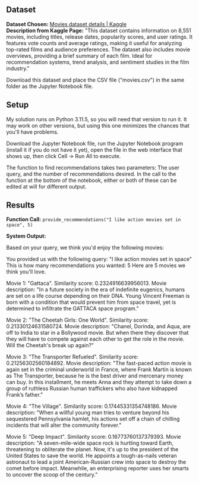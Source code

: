 ## Dataset
<b>Dataset Chosen:</b> [Movies dataset details | Kaggle](https://www.kaggle.com/datasets/sachinkumar62/movies-details) <br>
<b>Description from Kaggle Page:</b> "This dataset contains information on 8,551 movies, including titles, release dates, popularity scores, and user ratings. It features vote counts and average ratings, making it useful for analyzing top-rated films and audience preferences. The dataset also includes movie overviews, providing a brief summary of each film. Ideal for recommendation systems, trend analysis, and sentiment studies in the film industry."

Download this dataset and place the CSV file ("movies.csv") in the same folder as the Jupyter Notebook file.

## Setup

My solution runs on Python 3.11.5, so you will need that version to run it. It may work on other versions, but using this one minimizes the chances that you'll have problems.

Download the Jupyter Notebook file, run the Jupyter Notebook program (install it if you do not have it yet), open the file in the web interface that shows up, then click Cell -> Run All to execute. 

The function to find recommendations takes two parameters: The user query, and the number of recommendations desired. In the call to the function at the bottom of the notebook, either or both of these can be edited at will for different output.



## Results

<b>Function Call:</b> `provide_recommendations("I like action movies set in space", 5)`

<b>System Output:</b>

 Based on your query, we think you'd enjoy the following movies:

You provided us with the following query: "I like action movies set in space"
This is how many recommendations you wanted: 5
Here are 5 movies we think you'll love. 

Movie 1: "Gattaca". Similarity score: 0.2324916639956013.
Movie description: "In a future society in the era of indefinite eugenics, humans are set on a life course depending on their DNA. Young Vincent Freeman is born with a condition that would prevent him from space travel, yet is determined to infiltrate the GATTACA space program." 

Movie 2: "The Cheetah Girls: One World". Similarity score: 0.21330124631580724.
Movie description: "Chanel, Dorinda, and Aqua, are off to India to star in a Bollywood movie. But when there they discover that they will have to compete against each other to get the role in the movie. Will the Cheetah's break up again?" 

Movie 3: "The Transporter Refueled". Similarity score: 0.21256302560184892.
Movie description: "The fast-paced action movie is again set in the criminal underworld in France, where Frank Martin is known as The Transporter, because he is the best driver and mercenary money can buy. In this installment, he meets Anna and they attempt to take down a group of ruthless Russian human traffickers who also have kidnapped Frank’s father." 

Movie 4: "The Village". Similarity score: 0.17445331354748186.
Movie description: "When a willful young man tries to venture beyond his sequestered Pennsylvania hamlet, his actions set off a chain of chilling incidents that will alter the community forever." 

Movie 5: "Deep Impact". Similarity score: 0.16773760137379393.
Movie description: "A seven-mile-wide space rock is hurtling toward Earth, threatening to obliterate the planet. Now, it's up to the president of the United States to save the world. He appoints a tough-as-nails veteran astronaut to lead a joint American-Russian crew into space to destroy the comet before impact. Meanwhile, an enterprising reporter uses her smarts to uncover the scoop of the century." 
